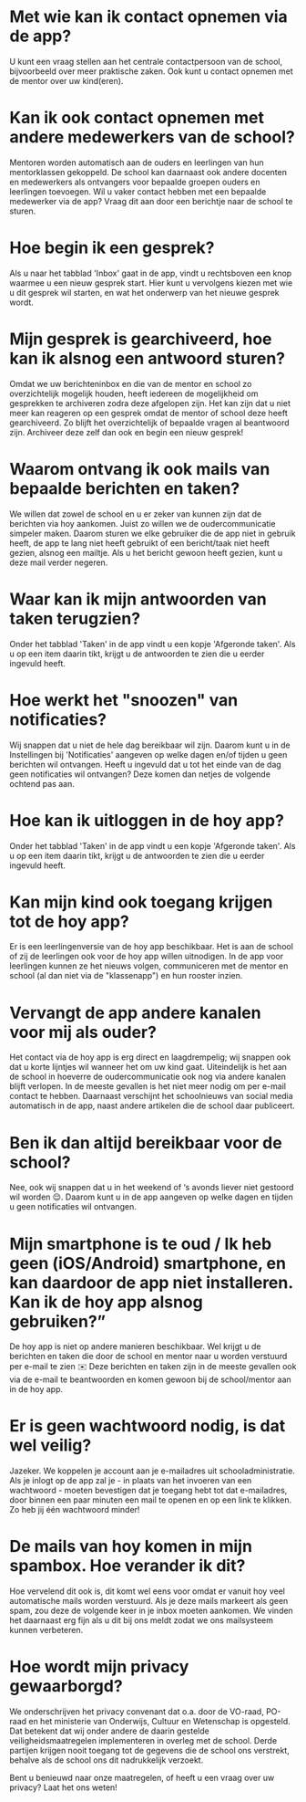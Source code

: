 # Met wie kan ik contact opnemen via de app?
U kunt een vraag stellen aan het centrale contactpersoon van de school, bijvoorbeeld over meer praktische zaken. Ook kunt u contact opnemen met de mentor over uw kind(eren).

# Kan ik ook contact opnemen met andere medewerkers van de school?
Mentoren worden automatisch aan de ouders en leerlingen van hun mentorklassen gekoppeld. De school kan daarnaast ook andere docenten en medewerkers als ontvangers voor bepaalde groepen ouders en leerlingen toevoegen. Wil u vaker contact hebben met een bepaalde medewerker via de app? Vraag dit aan door een berichtje naar de school te sturen.

# Hoe begin ik een gesprek?
Als u naar het tabblad 'Inbox' gaat in de app, vindt u rechtsboven een knop waarmee u een nieuw gesprek start. Hier kunt u vervolgens kiezen met wie u dit gesprek wil starten, en wat het onderwerp van het nieuwe gesprek wordt.

# Mijn gesprek is gearchiveerd, hoe kan ik alsnog een antwoord sturen?
Omdat we uw berichteninbox en die van de mentor en school zo overzichtelijk mogelijk houden, heeft iedereen de mogelijkheid om gesprekken te archiveren zodra deze afgelopen zijn. Het kan zijn dat u niet meer kan reageren op een gesprek omdat de mentor of school deze heeft gearchiveerd. Zo blijft het overzichtelijk of bepaalde vragen al beantwoord zijn. Archiveer deze zelf dan ook en begin een nieuw gesprek!

# Waarom ontvang ik ook mails van bepaalde berichten en taken?
We willen dat zowel de school en u er zeker van kunnen zijn dat de berichten via hoy aankomen. Juist zo willen we de oudercommunicatie simpeler maken. Daarom sturen we elke gebruiker die de app niet in gebruik heeft, de app te lang niet heeft gebruikt of een bericht/taak niet heeft gezien, alsnog een mailtje. Als u het bericht gewoon heeft gezien, kunt u deze mail verder negeren.

# Waar kan ik mijn antwoorden van taken terugzien?
Onder het tabblad 'Taken' in de app vindt u een kopje 'Afgeronde taken'. Als u op een item daarin tikt, krijgt u de antwoorden te zien die u eerder ingevuld heeft.

# Hoe werkt het "snoozen" van notificaties?
Wij snappen dat u niet de hele dag bereikbaar wil zijn. Daarom kunt u in de Instellingen bij 'Notificaties' aangeven op welke dagen en/of tijden u geen berichten wil ontvangen. Heeft u ingevuld dat u tot het einde van de dag geen notificaties wil ontvangen? Deze komen dan netjes de volgende ochtend pas aan.

# Hoe kan ik uitloggen in de hoy app?
Onder het tabblad 'Taken' in de app vindt u een kopje 'Afgeronde taken'. Als u op een item daarin tikt, krijgt u de antwoorden te zien die u eerder ingevuld heeft.

# Kan mijn kind ook toegang krijgen tot de hoy app?
Er is een leerlingenversie van de hoy app beschikbaar. Het is aan de school of zij de leerlingen ook voor de hoy app willen uitnodigen. In de app voor leerlingen kunnen ze het nieuws volgen, communiceren met de mentor en school (al dan niet via de "klassenapp") en hun rooster inzien.

# Vervangt de app andere kanalen voor mij als ouder?
Het contact via de hoy app is erg direct en laagdrempelig; wij snappen ook dat u korte lijntjes wil wanneer het om uw kind gaat. Uiteindelijk is het aan de school in hoeverre de oudercommunicatie ook nog via andere kanalen blijft verlopen. In de meeste gevallen is het niet meer nodig om per e-mail contact te hebben. Daarnaast verschijnt het schoolnieuws van social media automatisch in de app, naast andere artikelen die de school daar publiceert.

# Ben ik dan altijd bereikbaar voor de school?
Nee, ook wij snappen dat u in het weekend of ‘s avonds liever niet gestoord wil worden 😌. Daarom kunt u in de app aangeven op welke dagen en tijden u geen notificaties wil ontvangen.

# Mijn smartphone is te oud / Ik heb geen (iOS/Android) smartphone, en kan daardoor de app niet installeren. Kan ik de hoy app alsnog gebruiken?”
De hoy app is niet op andere manieren beschikbaar. Wel krijgt u de berichten en taken die door de school en mentor naar u worden verstuurd per e-mail te zien ✉️ Deze berichten en taken zijn in de meeste gevallen ook via de e-mail te beantwoorden en komen gewoon bij de school/mentor aan in de hoy app.

# Er is geen wachtwoord nodig, is dat wel veilig?
Jazeker. We koppelen je account aan je e-mailadres uit schooladministratie. Als je inlogt op de app zal je - in plaats van het invoeren van een wachtwoord - moeten bevestigen dat je toegang hebt tot dat e-mailadres, door binnen een paar minuten een mail te openen en op een link te klikken. Zo heb jij één wachtwoord minder!

# De mails van hoy komen in mijn spambox. Hoe verander ik dit?
Hoe vervelend dit ook is, dit komt wel eens voor omdat er vanuit hoy veel automatische mails worden verstuurd. Als je deze mails markeert als geen spam, zou deze de volgende keer in je inbox moeten aankomen.  We vinden het daarnaast erg fijn als u dit bij ons meldt zodat we ons mailsysteem kunnen verbeteren.

# Hoe wordt mijn privacy gewaarborgd?
We onderschrijven het privacy convenant dat o.a. door de VO-raad, PO-raad en het ministerie van Onderwijs, Cultuur en Wetenschap is opgesteld. Dat betekent dat wij onder andere de daarin gestelde veiligheidsmaatregelen implementeren in overleg met de school. Derde partijen krijgen nooit toegang tot de gegevens die de school ons verstrekt, behalve als de school ons dit nadrukkelijk verzoekt.

Bent u benieuwd naar onze maatregelen, of heeft u een vraag over uw privacy? Laat het ons weten!
